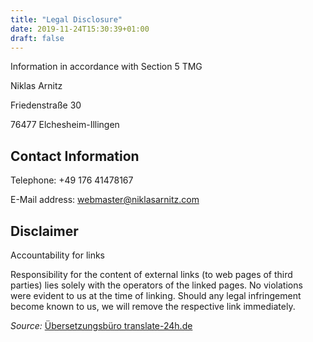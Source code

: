 ```yaml
---
title: "Legal Disclosure"
date: 2019-11-24T15:30:39+01:00
draft: false
---
```


Information in accordance with Section 5 TMG 

Niklas Arnitz

Friedenstraße 30

76477 Elchesheim-Illingen

## Contact Information

Telephone: +49 176 41478167

E-Mail address: [webmaster@niklasarnitz.com](mailto:webmaster@niklasarnitz.com)

## Disclaimer

Accountability for links

Responsibility for the content of external links (to web pages of third parties) lies solely with the operators of the linked pages. No violations were evident to us at the time of linking. Should any legal infringement become known to us, we will remove the respective link immediately.

*Source:* [Übersetzungsbüro translate-24h.de](http://www.translate-24h.de/) 
